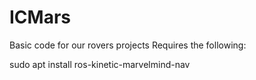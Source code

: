 # ICMars
Basic code for our rovers projects
Requires the following:

sudo apt install ros-kinetic-marvelmind-nav
